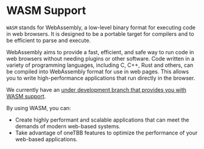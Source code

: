 <!--
******************************************************************************
* 
* Licensed under the Apache License, Version 2.0 (the "License");
* you may not use this file except in compliance with the License.
* You may obtain a copy of the License at
*
*     http://www.apache.org/licenses/LICENSE-2.0
*
* Unless required by applicable law or agreed to in writing, software
* distributed under the License is distributed on an "AS IS" BASIS,
* WITHOUT WARRANTIES OR CONDITIONS OF ANY KIND, either express or implied.
* See the License for the specific language governing permissions and
* limitations under the License.
*******************************************************************************/-->

# WASM Support

``WASM`` stands for WebAssembly, a low-level binary format for executing code in web browsers.
It is designed to be a portable target for compilers and to be efficient to parse and execute.

WebAssembly aims to provide a fast, efficient, and safe way to run code in web browsers without needing plugins or other software. Code written in a variety of programming languages, including C, C++, Rust and others, can be compiled into WebAssembly format for use in web pages. This allows you to write high-performance applications that run directly in the browser.

We currently have an [under development branch that provides you with WASM support](https://github.com/oneapi-src/oneTBB/tree/tbb_wasm).

By using WASM, you can:
* Create highly performant and scalable applications that can meet the demands of modern web-based systems.
* Take advantage of oneTBB features to optimize the performance of your web-based applications.
